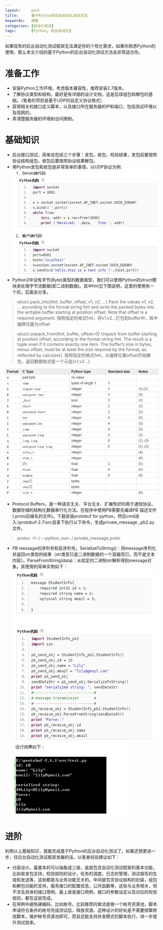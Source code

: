```yaml
---
layout:     post
title:      基于Python的后台自动化测试方法
keywords:   博客
categories: [自动化测试]
tags:	    [Python, 后台自动化]
---
```


如果现有的后台自动化测试框架无法满足你的个性化需求，如果你熟悉Python的使用，那么本文介绍的基于Python的后台自动化测试方法会非常适合你。


# 准备工作


* 安装Python工作环境，考虑版本兼容性，推荐安装2.7版本。
* 了解协议类型和结构，最好是有详细的设计文档，这是后续组包和解包的基础。（笔者的项目是基于UDP的自定义协议格式）
* 获得相关的接口定义脚本，以及接口所在服务器的IP和端口，包括测试环境以及现网的。
* 弄清楚服务器的环境和访问限制。


# 基础知识

* 后台接口测试，简单说包括三个步骤：发包，收包，校验结果，发包前要按照协议结构组包，收包后要按照协议结果解包。
* 用Python发包和收包是非常简单的事情，以UDP协议为例:
![](/images/images_2017/socket_udp.jpg)
* Python2中没有字节(Byte)类型的数据类型，我们可以使用Python的struct模块来处理字节流数据(即二进制数据)。其中fmt见下图说明，这里的使用有一个坑，后面会分享。
>struct.pack_into(fmt, buffer, offset, v1, v2, ...)
Pack the values v1, v2, ... according to the format string fmt and write the packed bytes into the writable buffer starting at position offset. Note that offset is a required argument.
按照指定的格式fmt，将v1,v2...打包到buffer中，其中偏移位置为offset 

>struct.unpack_from(fmt, buffer, offset=0)
Unpack from buffer starting at position offset, according to the format string fmt. The result is a tuple even if it contains exactly one item. The buffer’s size in bytes, minus offset, must be at least the size required by the format, as reflected by calcsize().
按照指定的格式fmt，从偏移位置offset开始解包，返回数据格式是一个元组(v1,v2...)

![](/images/images_2017/fmt.jpg)

* Protocol Buffers，是一种语言无关、平台无关、扩展性好的用于通信协议、 数据存储的结构化数据串行化方法。在程序中使用PB需要先编译PB 描述文件(.proto后缀名的文件)。下载安装protobuf for python，然后cmd进入:\protobuf-2.7\src目录下执行以下命令，生成private_message _pb2.py文件。
>protoc -I=./ --python_out=./ private_message.proto

* PB message的序列号和反序列号。SerializeToString()：将message序列化并返回str类型的结果（str类型只是二进制数据的一个容器而已，而不是文本内容）。ParseFromString(data)：从给定的二进制str解析得到message对象。其使用的简单实例如下：
![](/images/images_2017/python_pb1.jpg) 
![](/images/images_2017/python_pb2.jpg) 
![](/images/images_2017/python_pb3.jpg) 

# 进阶

利用以上基础知识，就能完成基于Python的后台自动化测试了。如果还想更进一步，往后台自动化测试框架发展的话，以笔者经验建议如下：

* 分层设计。最基本的可以抽象成三层，底层包含自动化测试框架的基本功能，比如收发包支持，校验规则的设计，任务的调度，日志的管理，测试报告的生成和发送等，这些都是与业务功能无关的。中间层包含协议结构的封装，组包和解包功能的支持，服务接口的配置信息，公共函数等，这些与业务相关，但不涉及具体的接口用例。最上层是接口用例，接口的参数设定以及对应的校验规则，都在这层完成。
* 在用例中避免硬编码，比如帐号。比较推荐的做法是做一个帐号资源池，脚本申请符合条件的帐号完成测试后，释放资源。这种设计的好处是不需要频繁修改脚本，维护帐号资源池即可，而且还能支持并发模式的脚本执行，进一步提升测试效率。
